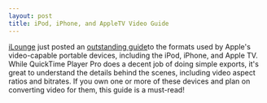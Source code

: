 ```yaml
---
layout: post
title: iPod, iPhone, and AppleTV Video Guide
---
```

[iLounge](http://ilounge.com/) just posted an [outstanding guide](http://ilounge.com/index.php/articles/comments/the-complete-guide-to-ipod-video-formats-and-display-resolutions/)to the formats used by Apple's video-capable portable devices, including the iPod, iPhone, and Apple TV. While QuickTime Player Pro does a decent job of doing simple exports, it's great to understand the details behind the scenes, including video aspect ratios and bitrates. If you own one or more of these devices and plan on converting video for them, this guide is a must-read!
